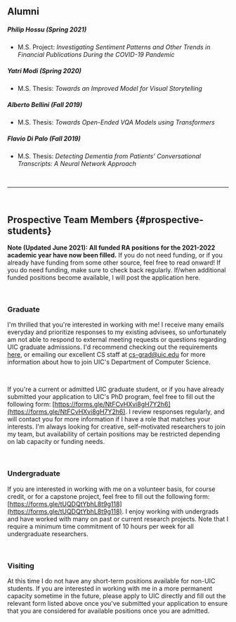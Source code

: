 ## Alumni

##### Philip Hossu (Spring 2021)
* M.S. Project: *Investigating Sentiment Patterns and Other Trends in Financial Publications During the COVID-19 Pandemic*

##### Yatri Modi (Spring 2020)
* M.S. Thesis: *Towards an Improved Model for Visual Storytelling*

##### Alberto Bellini (Fall 2019)
* M.S. Thesis: *Towards Open-Ended VQA Models using Transformers*

##### Flavio Di Palo (Fall 2019)
* M.S. Thesis: *Detecting Dementia from Patients' Conversational Transcripts: A Neural Network Approach*

&nbsp;  

---

&nbsp;  

## Prospective Team Members  {#prospective-students}

**Note (Updated June 2021): All funded RA positions for the 2021-2022 academic year have now been filled.**  If you do not need funding, or if you already have funding from some other source, feel free to read onward!  If you do need funding, make sure to check back regularly.  If/when additional funded positions become available, I will post the application here.

&nbsp;  

### Graduate

I'm thrilled that you're interested in working with me!  I receive many emails everyday and prioritize responses to my existing advisees, so unfortunately am not able to respond to external meeting requests or questions regarding UIC graduate admissions.  I'd recommend checking out the requirements [here](https://cs.uic.edu/graduate/admissions/), or emailing our excellent CS staff at [cs-grad@uic.edu](mailto:cs-grad@uic.edu) for more information about how to join UIC's Department of Computer Science.  

&nbsp;  

If you're a current or admitted UIC graduate student, or if you have already submitted your application to UIC's PhD program, feel free to fill out the following form: [https://forms.gle/NtFCvHXvi8gH7Y2h6](https://forms.gle/NtFCvHXvi8gH7Y2h6).  I review responses regularly, and will contact you for more information if I have a role that matches your interests.  I'm always looking for creative, self-motivated researchers to join my team, but availability of certain positions may be restricted depending on lab capacity or funding needs.

&nbsp;  

### Undergraduate

If you are interested in working with me on a volunteer basis, for course credit, or for a capstone project, feel free to fill out the following form: [https://forms.gle/tUQDQtYbhL8t9g118](https://forms.gle/tUQDQtYbhL8t9g118).  I enjoy working with undergrads and have worked with many on past or current research projects.  Note that I require a minimum time commitment of 10 hours per week for all undergraduate researchers.

&nbsp;  

### Visiting

At this time I do not have any short-term positions available for non-UIC students.  If you are interested in working with me in a more permanent capacity sometime in the future, please apply to UIC directly and fill out the relevant form listed above once you've submitted your application to ensure that you are considered for available positions once you are admitted.
